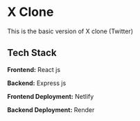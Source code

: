 # X Clone

This is the basic version of X clone (Twitter)

## Tech Stack

**Frontend:** React js

**Backend:** Express js

**Frontend Deployment:** Netlify

**Backend Deployment:** Render
